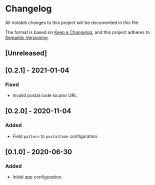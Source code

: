 # Changelog
All notable changes to this project will be documented in this file.

The format is based on [Keep a Changelog](https://keepachangelog.com/en/1.0.0/),
and this project adheres to [Semantic Versioning](https://semver.org/spec/v2.0.0.html).

## [Unreleased]

## [0.2.1] - 2021-01-04
### Fixed
- Invalid postal code locator URL.

## [0.2.0] - 2020-11-04
### Added
- Field `pattern` to `postalCode` configuration.

## [0.1.0] - 2020-06-30
### Added
- Initial app configuration.
